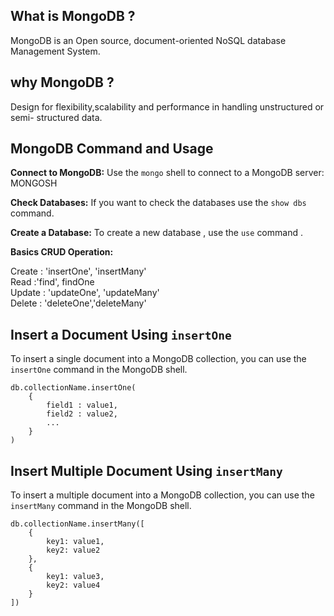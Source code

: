 ## What is MongoDB ?
MongoDB is an Open source, document-oriented NoSQL database Management System.

## why MongoDB ?
Design for flexibility,scalability and performance in handling unstructured or semi- structured data.

##  MongoDB Command and Usage 

**Connect to MongoDB:**
  Use the `mongo` shell to connect to a MongoDB server:
  MONGOSH

**Check Databases:**
If you want to check the databases use the `show dbs` command.  

**Create a Database:**
To create a new database , use the `use` command .

**Basics CRUD Operation:**

Create : 'insertOne', 'insertMany' <br>
Read :'find', findOne<br>
Update : 'updateOne', 'updateMany'<br>
Delete : 'deleteOne','deleteMany'<br>

## Insert a Document Using `insertOne`
To insert a single document into a MongoDB collection, you can use the `insertOne` command in the MongoDB shell.<br>
```
db.collectionName.insertOne(
    {
        field1 : value1,
        field2 : value2,
        ...
    }
)
```

## Insert Multiple Document Using `insertMany`
To insert a multiple document into a MongoDB collection, you can use the `insertMany` command in the MongoDB shell.<br>

```
db.collectionName.insertMany([
    {
        key1: value1,
        key2: value2
    },
    {
        key1: value3,
        key2: value4
    }
])
```
